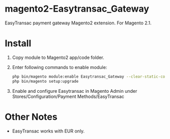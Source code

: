 magento2-Easytransac_Gateway
============================

EasyTransac payment gateway Magento2 extension. For Magento 2.1.


Install
=======

1. Copy module to Magento2 app/code folder.

2. Enter following commands to enable module:

    ```bash
    php bin/magento module:enable Easytransac_Gateway --clear-static-content
    php bin/magento setup:upgrade
    ```
3. Enable and configure Easytransac in Magento Admin under Stores/Configuration/Payment Methods/EasyTransac

Other Notes
===========

* EasyTransac works with EUR only.

